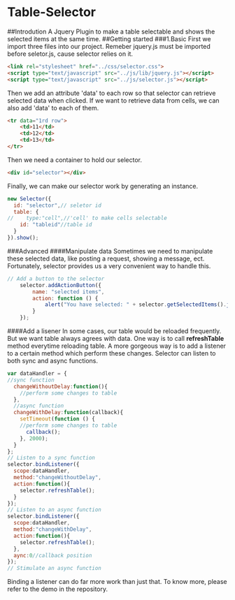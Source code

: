 # Table-Selector
##Introdution
A Jquery Plugin to make a table selectable and shows the selected items at the same time. 
##Getting started
###1.Basic
First we import three files into our project. Remeber jquery.js must be imported before seletor.js, cause selector relies on it.
```html
<link rel="stylesheet" href="../css/selector.css">
<script type="text/javascript" src="../js/lib/jquery.js"></script>
<script type="text/javascript" src="../js/selector.js"></script>
```
Then we add an attribute 'data' to each row so that selector can retrieve selected data when clicked. If we want to retrieve data from cells, we can also add 'data' to each of them.
```html
<tr data="1rd row">
	<td>11</td>
    <td>12</td>
    <td>13</td>
</tr>
```
Then we need a container to hold our selector.
```html
<div id="selector"></div>
```
Finally, we can make our selector work by generating an instance.
```javascript
new Selector({
  id: "selector",// seletor id
  table: {
//    type:"cell",//'cell' to make cells selectable
    id: "tableid"//table id
  }
}).show();
```
###Advanced
####Manipulate data
Sometimes we need to manipulate these selected data, like posting a request, showing a message, ect. Fortunately, selector provides us a very convenient way to handle this.
```javascript
// Add a button to the selector
    selector.addActionButton({
        name: "selected items",
        action: function () {
            alert("You have selected: " + selector.getSelectedItems().join());
        }
    });
```
####Add a lisener
In some cases, our table would be reloaded frequently. But we want table always agrees with data. One way is to call **refreshTable** method everytime reloading table. A more gorgeous way is to add a listener to a certain method which perform these changes. Selector can listen to both sync and async functions.
```javascript
var dataHandler = {
//sync function
  changeWithoutDelay:function(){
    //perform some changes to table
  },
  //async function
  changeWithDelay:function(callback){
    setTimeout(function () {
    //perform some changes to table
      callback();
    }, 2000);
  }
};
// Listen to a sync function
selector.bindListener({
  scope:dataHandler,
  method:"changeWithoutDelay",
  action:function(){
    selector.refreshTable();
  }
});
// Listen to an async function
selector.bindListener({
  scope:dataHandler,
  method:"changeWithDelay",
  action:function(){
    selector.refreshTable();
  },
  aync:0//callback position
});
// Stimulate an async function
```
Binding a listener can do far more work than just that. To know more, please refer to the demo in the repository.
